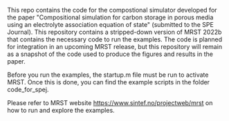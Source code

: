 This repo contains the code for the compostional simulator developed for the
paper "Compositional simulation for carbon storage in porous media using an
electrolyte association equation of state" (submitted to the SPE Journal). This
repository contains a stripped-down version of MRST 2022b that contains the
necessary code to run the examples. The code is planned for integration in an
upcoming MRST release, but this repository will remain as a snapshot of the code
used to produce the figures and results in the paper.

Before you run the examples, the startup.m file must be run to activate MRST.
Once this is done, you can find the example scripts in the folder code_for_spej.

Please refer to MRST website https://www.sintef.no/projectweb/mrst on how to run
and explore the examples.

